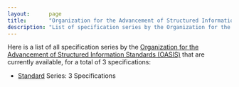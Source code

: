 ```yaml
---
layout:      page
title:       "Organization for the Advancement of Structured Information Standards: Specification Series"
description: "List of specification series by the Organization for the Advancement of Structured Information Standards (OASIS/)"
---
```


Here is a list of all specification series by the [Organization for the Advancement of Structured Information Standards (OASIS)](https://www.oasis-open.org/) that are currently available, for a total of 3 specifications:

  * [Standard](standard/) Series: 3 Specifications
